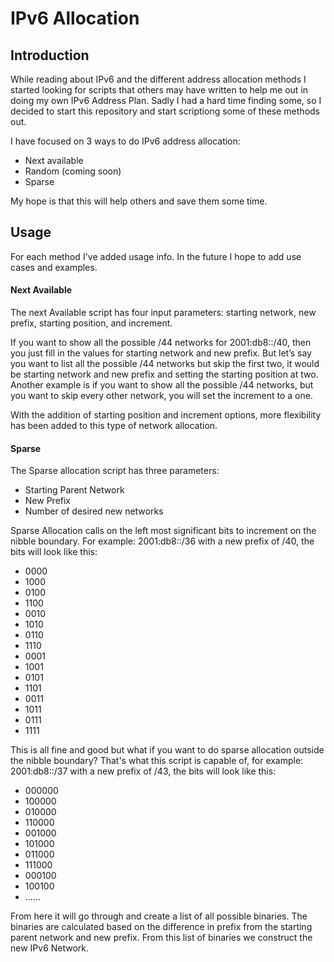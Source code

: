 # IPv6 Allocation

## Introduction
While reading about IPv6 and the different address allocation methods I started looking for scripts that others may have written to help me out in doing my own IPv6 Address Plan. Sadly I had a hard time finding some, so I decided to start this repository and start scriptiong some of these methods out.

I have focused on 3 ways to do IPv6 address allocation: 
* Next available
* Random (coming soon)
* Sparse

My hope is that this will help others and save them some time.

## Usage
For each method I've added usage info. In the future I hope to add use cases and examples. 

#### Next Available

The next Available script has four input parameters: starting network, new prefix, starting position, and increment.

If you want to show all the possible /44 networks for 2001:db8::/40, then you just fill in the values for starting network and new prefix. But let’s say you want to list all the possible /44 networks but skip the first two, it would be starting network and new prefix and setting the starting position at two. Another example is if you want to show all the possible /44 networks, but you want to skip every other network, you will set the increment to a one. 

With the addition of starting position and increment options, more flexibility has been added to this type of network allocation.

#### Sparse
The Sparse allocation script has three parameters:

* Starting Parent Network
* New Prefix
* Number of desired new networks

Sparse Allocation calls on the left most significant bits to increment on the nibble boundary. For example: 2001:db8::/36 with a new prefix of /40, the bits will look like this:
- 0000
- 1000
- 0100
- 1100
- 0010
- 1010
- 0110
- 1110
- 0001
- 1001
- 0101
- 1101
- 0011
- 1011
- 0111
- 1111

This is all fine and good but what if you want to do sparse allocation outside the nibble boundary? That's what this script is capable of, for example: 2001:db8::/37 with a new prefix of /43, the bits will look like this:
- 000000
- 100000
- 010000
- 110000
- 001000
- 101000
- 011000
- 111000
- 000100
- 100100
- ......

From here it will go through and create a list of all possible binaries. The binaries are calculated based on the difference in prefix from the starting parent network and new prefix. From this list of binaries we construct the new IPv6 Network. 
